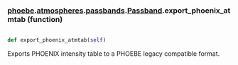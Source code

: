 ### [phoebe](phoebe.md).[atmospheres](phoebe.atmospheres.md).[passbands](phoebe.atmospheres.passbands.md).[Passband](phoebe.atmospheres.passbands.Passband.md).export_phoenix_atmtab (function)


```py

def export_phoenix_atmtab(self)

```



Exports PHOENIX intensity table to a PHOEBE legacy compatible format.

